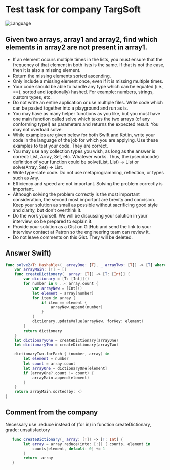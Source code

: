 # Test task for company TargSoft
<img src="https://camo.githubusercontent.com/467ed139385667771e9fe3da0e60ece0d4ec64128a76e8a515e57aecfddf765e/68747470733a2f2f696d672e736869656c64732e696f2f62616467652f73776966742d352d627269676874677265656e2e7376673f7374796c653d666c6174" alt="Language" data-canonical-src="https://img.shields.io/badge/swift-5-brightgreen.svg?style=flat" style="max-width: 100%;">
<h2>Given two arrays, array1 and array2, find which elements in array2 are not present in array1.</h2>
<ul>
  <li>If an element occurs multiple times in the lists, you must ensure that the frequency of that element in both lists is the same. If that is not the case, then it is also a missing element.</li>
  <li>Return the missing elements sorted ascending.</li>
  <li>Only include a missing element once, even if it is missing multiple times.</li>
  <li>Your code should be able to handle any type which can be equated (i.e., ==), sorted and (optionally) hashed. For example: numbers, strings, custom types, etc.</li>
  <li>Do not write an entire application or use multiple files. Write code which can be pasted together into a playground and run as is.</li>
  <li>You may have as many helper functions as you like, but you must have one main function called solve which takes the two arrays (of any conforming type!) as parameters and returns the expected result. You may not overload solve.</li>
  <li>While examples are given below for both Swift and Kotlin, write your code in the language of the job for which you are applying. Use these examples to test your code. They are correct.
</li>
  <li>You may use any collection types you wish, as long as the answer is correct: List, Array, Set, etc. Whatever works. Thus, the (pseudocode) definition of your function could be solve(List, List) -> List or solve(Array, Set) -> List.</li>
  <li>Write type-safe code. Do not use metaprogramming, reflection, or types such as Any.
</li>
  <li>Efficiency and speed are not important. Solving the problem correctly is important.</li>
  <li>Although solving the problem correctly is the most important consideration, the second most important are brevity and concision. Keep your solution as small as possible without sacrificing good style and clarity, but don't overthink it.</li>
  <li>Do the work yourself. We will be discussing your solution in your interview, so be prepared to explain it.</li>
  <li>Provide your solution as a Gist on GitHub and send the link to your interview contact at Patron so the engineering team can review it.</li>
  <li>Do not leave comments on this Gist. They will be deleted.</li>
</ul>
<h2>Answer Swift)</h2>


```swift
func solve2<T: Hashable>(_ arrayOne: [T], _ arrayTwo: [T]) -> [T] where T: Comparable {
    var arrayMain: [T] = []
    func createDictionary(_ array: [T]) -> [T: [Int]] {
        var dictionary = [T: [Int]]()
        for number in 0 ..< array.count {
            var arrayNew = [Int]()
            let element = array[number]
            for item in array {
                if item == element {
                    arrayNew.append(number)
                }
            }
            dictionary.updateValue(arrayNew, forKey: element)
        }
        return dictionary
    }
    let dictionaryOne = createDictionary(arrayOne)
    let dictionaryTwo = createDictionary(arrayTwo)

    dictionaryTwo.forEach { (number, array) in
        let element = number
        let count = array.count
        let arrayOne = dictionaryOne[element]
        if (arrayOne?.count != count) {
            arrayMain.append(element)
        }
    }
    return arrayMain.sorted(by: <)
}
```
<h2>Comment from the company</h2>
<p>Necessary use .reduce instead of (for in) in function createDictionary, grade: unsatisfactory</p>


```swift
   func createDictionary(_ array: [T]) -> [T: Int] {
        let array = array.reduce(into: [:]) { counts, element in
            counts[element, default: 0] += 1
        }
        return  array
   }
```

